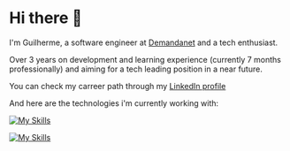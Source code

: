 # Hi there 👋
I'm Guilherme, a software engineer at <a href="https://www.demandanet.com/">Demandanet</a> and a tech enthusiast.

Over 3 years on development and learning experience (currently 7 months professionally) and aiming for a tech leading position in a near future.

You can check my carreer path through my <a href="https://www.linkedin.com/in/guilherme-saud/">LinkedIn profile</a>

And here are the technologies i'm currently working with:

[![My Skills](https://skillicons.dev/icons?i=php,js,html,css,bootstrap)](https://skillicons.dev)

[![My Skills](https://skillicons.dev/icons?i=mysql,aws,docker)](https://skillicons.dev)
